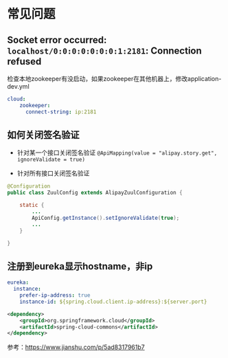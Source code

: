 # 常见问题

## Socket error occurred: `localhost/0:0:0:0:0:0:0:1:2181`: Connection refused

检查本地zookeeper有没启动，如果zookeeper在其他机器上，修改application-dev.yml

```yaml
cloud:
    zookeeper:
      connect-string: ip:2181
```

## 如何关闭签名验证

- 针对某一个接口关闭签名验证
`@ApiMapping(value = "alipay.story.get", ignoreValidate = true)`

- 针对所有接口关闭签名验证

```java
@Configuration
public class ZuulConfig extends AlipayZuulConfiguration {

    static {
        ...
        ApiConfig.getInstance().setIgnoreValidate(true);
        ...
    }

}
```

## 注册到eureka显示hostname，非ip

```yaml
eureka:
  instance:
    prefer-ip-address: true
    instance-id: ${spring.cloud.client.ip-address}:${server.port}
```

```xml
<dependency>
    <groupId>org.springframework.cloud</groupId>
    <artifactId>spring-cloud-commons</artifactId>
</dependency>
```

参考：https://www.jianshu.com/p/5ad8317961b7

